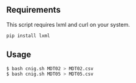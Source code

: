 ## Requirements

This script requires lxml and curl on your system.

```bash
pip install lxml
```

## Usage

```bash
$ bash cnig.sh MDT02 > MDT02.csv
$ bash cnig.sh MDT05 > MDT05.csv
```
